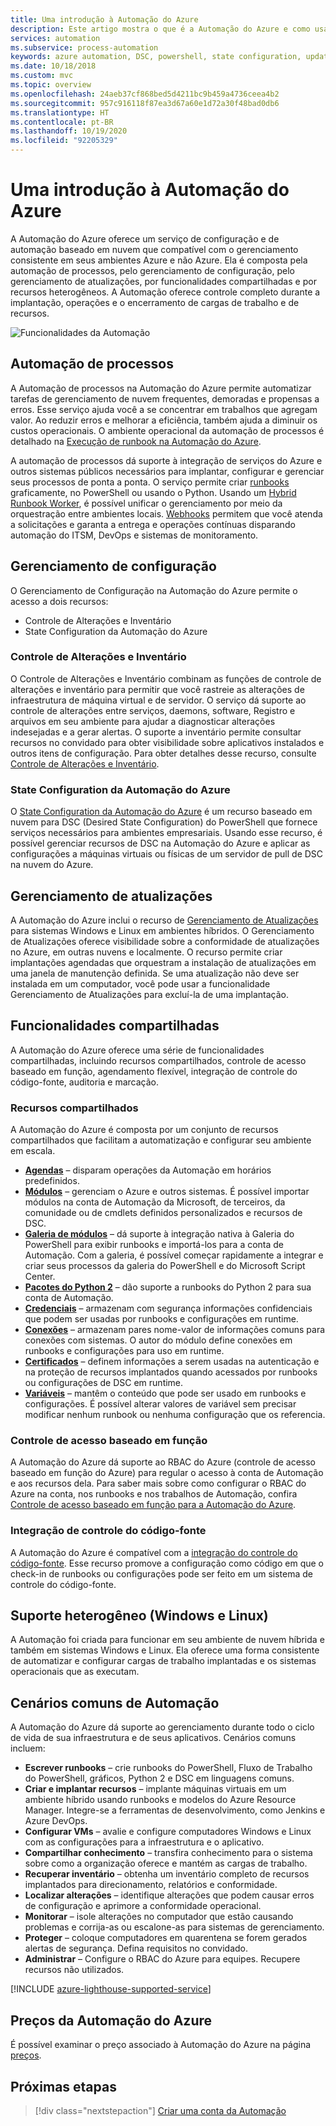 ```yaml
---
title: Uma introdução à Automação do Azure
description: Este artigo mostra o que é a Automação do Azure e como usá-la para automatizar o ciclo de vida da infraestrutura e dos aplicativos.
services: automation
ms.subservice: process-automation
keywords: azure automation, DSC, powershell, state configuration, update management, change tracking, DSC, inventory, runbooks, python, graphical
ms.date: 10/18/2018
ms.custom: mvc
ms.topic: overview
ms.openlocfilehash: 24aeb37cf868bed5d4211bc9b459a4736ceea4b2
ms.sourcegitcommit: 957c916118f87ea3d67a60e1d72a30f48bad0db6
ms.translationtype: HT
ms.contentlocale: pt-BR
ms.lasthandoff: 10/19/2020
ms.locfileid: "92205329"
---
```

# <a name="an-introduction-to-azure-automation"></a>Uma introdução à Automação do Azure

A Automação do Azure oferece um serviço de configuração e de automação baseado em nuvem que compatível com o gerenciamento consistente em seus ambientes Azure e não Azure. Ela é composta pela automação de processos, pelo gerenciamento de configuração, pelo gerenciamento de atualizações, por funcionalidades compartilhadas e por recursos heterogêneos. A Automação oferece controle completo durante a implantação, operações e o encerramento de cargas de trabalho e de recursos.

![Funcionalidades da Automação](media/automation-overview/automation-overview.png)

## <a name="process-automation"></a>Automação de processos

A Automação de processos na Automação do Azure permite automatizar tarefas de gerenciamento de nuvem frequentes, demoradas e propensas a erros. Esse serviço ajuda você a se concentrar em trabalhos que agregam valor. Ao reduzir erros e melhorar a eficiência, também ajuda a diminuir os custos operacionais. O ambiente operacional da automação de processos é detalhado na [Execução de runbook na Automação do Azure](automation-runbook-execution.md).

A automação de processos dá suporte à integração de serviços do Azure e outros sistemas públicos necessários para implantar, configurar e gerenciar seus processos de ponta a ponta. O serviço permite criar [runbooks](automation-runbook-types.md) graficamente, no PowerShell ou usando o Python. Usando um [Hybrid Runbook Worker](automation-hybrid-runbook-worker.md), é possível unificar o gerenciamento por meio da orquestração entre ambientes locais. [Webhooks](automation-webhooks.md) permitem que você atenda a solicitações e garanta a entrega e operações contínuas disparando automação do ITSM, DevOps e sistemas de monitoramento. 

## <a name="configuration-management"></a>Gerenciamento de configuração

O Gerenciamento de Configuração na Automação do Azure permite o acesso a dois recursos:

* Controle de Alterações e Inventário
* State Configuration da Automação do Azure

### <a name="change-tracking-and-inventory"></a>Controle de Alterações e Inventário

O Controle de Alterações e Inventário combinam as funções de controle de alterações e inventário para permitir que você rastreie as alterações de infraestrutura de máquina virtual e de servidor. O serviço dá suporte ao controle de alterações entre serviços, daemons, software, Registro e arquivos em seu ambiente para ajudar a diagnosticar alterações indesejadas e a gerar alertas. O suporte a inventário permite consultar recursos no convidado para obter visibilidade sobre aplicativos instalados e outros itens de configuração. Para obter detalhes desse recurso, consulte [Controle de Alterações e Inventário](change-tracking/overview.md).

### <a name="azure-automation-state-configuration"></a>State Configuration da Automação do Azure

O [State Configuration da Automação do Azure](automation-dsc-overview.md) é um recurso baseado em nuvem para DSC (Desired State Configuration) do PowerShell que fornece serviços necessários para ambientes empresariais. Usando esse recurso, é possível gerenciar recursos de DSC na Automação do Azure e aplicar as configurações a máquinas virtuais ou físicas de um servidor de pull de DSC na nuvem do Azure. 

## <a name="update-management"></a>Gerenciamento de atualizações

A Automação do Azure inclui o recurso de [Gerenciamento de Atualizações](update-management/update-mgmt-overview.md) para sistemas Windows e Linux em ambientes híbridos. O Gerenciamento de Atualizações oferece visibilidade sobre a conformidade de atualizações no Azure, em outras nuvens e localmente. O recurso permite criar implantações agendadas que orquestram a instalação de atualizações em uma janela de manutenção definida. Se uma atualização não deve ser instalada em um computador, você pode usar a funcionalidade Gerenciamento de Atualizações para excluí-la de uma implantação.

## <a name="shared-capabilities"></a>Funcionalidades compartilhadas

A Automação do Azure oferece uma série de funcionalidades compartilhadas, incluindo recursos compartilhados, controle de acesso baseado em função, agendamento flexível, integração de controle do código-fonte, auditoria e marcação.

### <a name="shared-resources"></a><a name="shared-resources"></a>Recursos compartilhados

A Automação do Azure é composta por um conjunto de recursos compartilhados que facilitam a automatização e configurar seu ambiente em escala.

* **[Agendas](./shared-resources/schedules.md)** – disparam operações da Automação em horários predefinidos.
* **[Módulos](./shared-resources/modules.md)** – gerenciam o Azure e outros sistemas. É possível importar módulos na conta de Automação da Microsoft, de terceiros, da comunidade ou de cmdlets definidos personalizados e recursos de DSC.
* **[Galeria de módulos](automation-runbook-gallery.md)** – dá suporte à integração nativa à Galeria do PowerShell para exibir runbooks e importá-los para a conta de Automação. Com a galeria, é possível começar rapidamente a integrar e criar seus processos da galeria do PowerShell e do Microsoft Script Center.
* **[Pacotes do Python 2](python-packages.md)** – dão suporte a runbooks do Python 2 para sua conta de Automação.
* **[Credenciais](./shared-resources/credentials.md)** – armazenam com segurança informações confidenciais que podem ser usadas por runbooks e configurações em runtime.
* **[Conexões](automation-connections.md)** – armazenam pares nome-valor de informações comuns para conexões com sistemas. O autor do módulo define conexões em runbooks e configurações para uso em runtime.
* **[Certificados](./shared-resources/certificates.md)** – definem informações a serem usadas na autenticação e na proteção de recursos implantados quando acessados por runbooks ou configurações de DSC em runtime. 
* **[Variáveis](./shared-resources/variables.md)** – mantêm o conteúdo que pode ser usado em runbooks e configurações. É possível alterar valores de variável sem precisar modificar nenhum runbook ou nenhuma configuração que os referencia.

### <a name="role-based-access-control"></a>Controle de acesso baseado em função

A Automação do Azure dá suporte ao RBAC do Azure (controle de acesso baseado em função do Azure) para regular o acesso à conta de Automação e aos recursos dela. Para saber mais sobre como configurar o RBAC do Azure na conta, nos runbooks e nos trabalhos de Automação, confira [Controle de acesso baseado em função para a Automação do Azure](automation-role-based-access-control.md).

### <a name="source-control-integration"></a>Integração de controle do código-fonte

A Automação do Azure é compatível com a [integração do controle do código-fonte](source-control-integration.md). Esse recurso promove a configuração como código em que o check-in de runbooks ou configurações pode ser feito em um sistema de controle do código-fonte.

## <a name="heterogeneous-support-windows-and-linux"></a>Suporte heterogêneo (Windows e Linux)

A Automação foi criada para funcionar em seu ambiente de nuvem híbrida e também em sistemas Windows e Linux. Ela oferece uma forma consistente de automatizar e configurar cargas de trabalho implantadas e os sistemas operacionais que as executam.

## <a name="common-scenarios-for-automation"></a>Cenários comuns de Automação

A Automação do Azure dá suporte ao gerenciamento durante todo o ciclo de vida de sua infraestrutura e de seus aplicativos. Cenários comuns incluem:

* **Escrever runbooks** – crie runbooks do PowerShell, Fluxo de Trabalho do PowerShell, gráficos, Python 2 e DSC em linguagens comuns. 
* **Criar e implantar recursos** – implante máquinas virtuais em um ambiente híbrido usando runbooks e modelos do Azure Resource Manager. Integre-se a ferramentas de desenvolvimento, como Jenkins e Azure DevOps.
* **Configurar VMs** – avalie e configure computadores Windows e Linux com as configurações para a infraestrutura e o aplicativo.
* **Compartilhar conhecimento** – transfira conhecimento para o sistema sobre como a organização oferece e mantém as cargas de trabalho. 
* **Recuperar inventário** – obtenha um inventário completo de recursos implantados para direcionamento, relatórios e conformidade. 
* **Localizar alterações** – identifique alterações que podem causar erros de configuração e aprimore a conformidade operacional.
* **Monitorar** – isole alterações no computador que estão causando problemas e corrija-as ou escalone-as para sistemas de gerenciamento.
* **Proteger** – coloque computadores em quarentena se forem gerados alertas de segurança. Defina requisitos no convidado.
* **Administrar** – Configure o RBAC do Azure para equipes. Recupere recursos não utilizados.

[!INCLUDE [azure-lighthouse-supported-service](../../includes/azure-lighthouse-supported-service.md)]

## <a name="pricing-for-azure-automation"></a>Preços da Automação do Azure

É possível examinar o preço associado à Automação do Azure na página [preços](https://azure.microsoft.com/pricing/details/automation/).

## <a name="next-steps"></a>Próximas etapas

> [!div class="nextstepaction"]
> [Criar uma conta da Automação](automation-quickstart-create-account.md)
